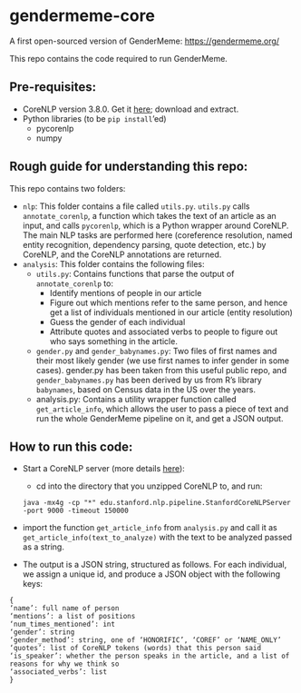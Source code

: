 # gendermeme-core
A first open-sourced version of GenderMeme: https://gendermeme.org/

This repo contains the code required to run GenderMeme. 

## Pre-requisites:

- CoreNLP version 3.8.0. 
Get it [here](https://stanfordnlp.github.io/CoreNLP/); download and extract.
- Python libraries (to be `pip install`’ed)
  - pycorenlp
  - numpy

## Rough guide for understanding this repo:

This repo contains two folders:
- `nlp`: This folder contains a file called `utils.py`. `utils.py` calls `annotate_corenlp`, a function which takes the text of an article as an input, and calls `pycorenlp`, which is a Python wrapper around CoreNLP. The main NLP tasks are performed here (coreference resolution, named entity recognition, dependency parsing, quote detection, etc.) by CoreNLP, and the CoreNLP annotations are returned.
- `analysis`: This folder contains the following files:
  - `utils.py`: Contains functions that parse the output of `annotate_corenlp` to:
    - Identify mentions of people in our article 
    - Figure out which mentions refer to the same person, and hence get a list of individuals mentioned in our article (entity resolution)
    - Guess the gender of each individual
    - Attribute quotes and associated verbs to people to figure out who says something in the article.
  - `gender.py` and `gender_babynames.py`: Two files of first names and their most likely gender (we use first names to infer gender in some cases). gender.py has been taken from this useful public repo, and `gender_babynames.py` has been derived by us from R’s library `babynames`, based on Census data in the US over the years. 
  - analysis.py: Contains a utility wrapper function called `get_article_info`, which allows the user to pass a piece of text and run the whole GenderMeme pipeline on it, and get a JSON output.

## How to run this code:

- Start a CoreNLP server (more details [here](https://stanfordnlp.github.io/CoreNLP/corenlp-server.html)):
  - cd into the directory that you unzipped CoreNLP to, and run:

  `java -mx4g -cp "*" edu.stanford.nlp.pipeline.StanfordCoreNLPServer -port 9000 -timeout 150000`
- import the function `get_article_info` from `analysis.py` and call it as `get_article_info(text_to_analyze)` with the text to be analyzed passed as a string.
- The output is a JSON string, structured as follows. For each individual, we assign a unique id, and produce a JSON object with the following keys: 
```
{
‘name’: full name of person
‘mentions’: a list of positions 
‘num_times_mentioned’: int
‘gender’: string
‘gender_method’: string, one of ‘HONORIFIC’, ‘COREF’ or ‘NAME_ONLY’
‘quotes’: list of CoreNLP tokens (words) that this person said
‘is_speaker’: whether the person speaks in the article, and a list of reasons for why we think so
‘associated_verbs’: list
}
```

